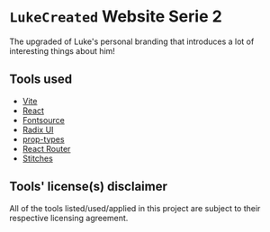 # `LukeCreated` Website Serie 2

The upgraded of Luke's personal branding that introduces a lot of interesting things about him!

## Tools used

- [Vite](https://vitejs.dev/)
- [React](https://react.dev/)
- [Fontsource](https://fontsource.org/)
- [Radix UI](https://www.radix-ui.com/)
- [prop-types](https://www.npmjs.com/package/prop-types?activeTab=readme)
- [React Router](https://reactrouter.com/en/main)
- [Stitches](https://stitches.dev/)

## Tools' license(s) disclaimer

All of the tools listed/used/applied in this project are subject to their respective licensing agreement.
